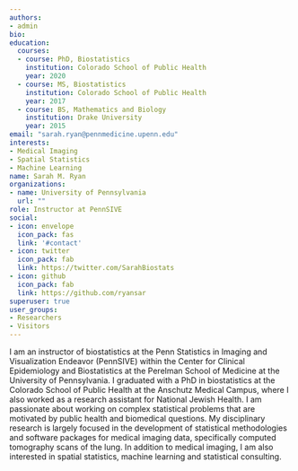 ```yaml
---
authors:
- admin
bio:
education:
  courses:
  - course: PhD, Biostatistics
    institution: Colorado School of Public Health
    year: 2020
  - course: MS, Biostatistics
    institution: Colorado School of Public Health
    year: 2017
  - course: BS, Mathematics and Biology
    institution: Drake University
    year: 2015
email: "sarah.ryan@pennmedicine.upenn.edu"
interests:
- Medical Imaging
- Spatial Statistics
- Machine Learning
name: Sarah M. Ryan
organizations:
- name: University of Pennsylvania
  url: ""
role: Instructor at PennSIVE
social:
- icon: envelope
  icon_pack: fas
  link: '#contact'
- icon: twitter
  icon_pack: fab
  link: https://twitter.com/SarahBiostats
- icon: github
  icon_pack: fab
  link: https://github.com/ryansar
superuser: true
user_groups:
- Researchers
- Visitors
---
```


I am an instructor of biostatistics at the Penn Statistics in Imaging and Visualization Endeavor (PennSIVE) within the Center for Clinical Epidemiology and Biostatistics at the Perelman School of Medicine at the University of Pennsylvania. I graduated with a PhD in biostatistics at the Colorado School of Public Health at the Anschutz Medical Campus, where I also worked as a research assistant for National Jewish Health. I am passionate about working on complex statistical problems that are motivated by public health and biomedical questions. My disciplinary research is largely focused in the development of statistical methodologies and software packages for medical imaging data, specifically computed tomography scans of the lung. In addition to medical imaging, I am also interested in spatial statistics, machine learning and statistical consulting.   
